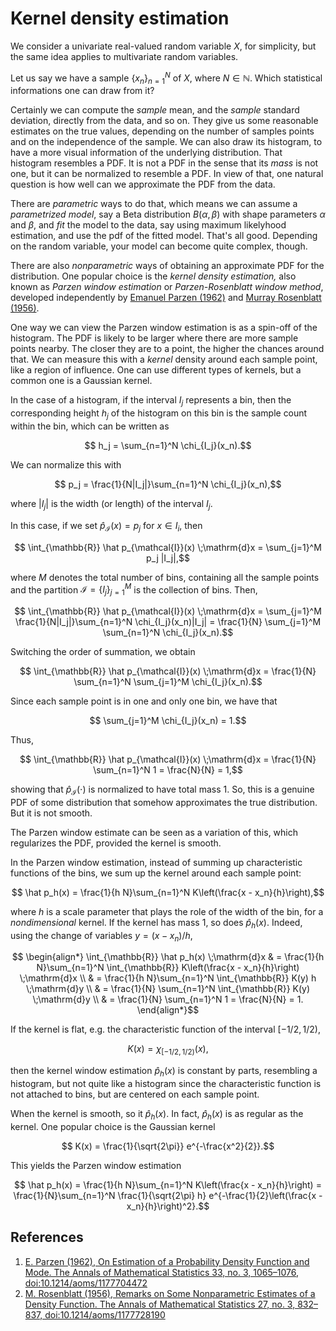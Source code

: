 # Kernel density estimation

We consider a univariate real-valued random variable $X$, for simplicity, but the same idea applies to multivariate random variables.

Let us say we have a sample $\{x_n\}_{n=1}^N$ of $X$, where $N\in\mathbb{N}$. Which statistical informations one can draw from it?

Certainly we can compute the *sample* mean, and the *sample* standard deviation, directly from the data, and so on. They give us some reasonable estimates on the true values, depending on the number of samples points and on the independence of the sample. We can also draw its histogram, to have a more visual information of the underlying distribution. That histogram resembles a PDF. It is not a PDF in the sense that its *mass* is not one, but it can be normalized to resemble a PDF. In view of that, one natural question is how well can we approximate the PDF from the data.

There are *parametric* ways to do that, which means we can assume a *parametrized model*, say a Beta distribution $B(\alpha, \beta)$ with shape parameters $\alpha$ and $\beta$, and *fit* the model to the data, say using maximum likelyhood estimation, and use the pdf of the fitted model. That's all good. Depending on the random variable, your model can become quite complex, though.

There are also *nonparametric* ways of obtaining an approximate PDF for the distribution. One popular choice is the *kernel density estimation,* also known as *Parzen window estimation* or *Parzen-Rosenblatt window method*, developed independently by [Emanuel Parzen (1962)](ttp://projecteuclid.org/euclid.aoms/1177704472) and [Murray Rosenblatt (1956)](http://projecteuclid.org/euclid.aoms/1177728190).

One way we can view the Parzen window estimation is as a spin-off of the histogram. The PDF is likely to be larger where there are more sample points nearby. The closer they are to a point, the higher the chances around that. We can measure this with a *kernel* density around each sample point, like a region of influence. One can use different types of kernels, but a common one is a Gaussian kernel.

In the case of a histogram, if the interval $I_j$ represents a bin, then the corresponding height $h_j$ of the histogram on this bin is the sample count within the bin, which can be written as
```math
    h_j = \sum_{n=1}^N \chi_{I_j}(x_n).
```
We can normalize this with
```math
    p_j = \frac{1}{N|I_j|}\sum_{n=1}^N \chi_{I_j}(x_n),
```
where $|I_j|$ is the width (or length) of the interval $I_j$. 

In this case, if we set $\hat p_{\mathcal{I}}(x) = p_j$ for $x\in I_i$, then
```math
    \int_{\mathbb{R}} \hat p_{\mathcal{I}}(x) \;\mathrm{d}x = \sum_{j=1}^M p_j |I_j|,
```
where $M$ denotes the total number of bins, containing all the sample points and the partition $\mathcal{I} = \{I_j\}_{j=1}^M$ is the collection of bins. Then,
```math
    \int_{\mathbb{R}} \hat p_{\mathcal{I}}(x) \;\mathrm{d}x = \sum_{j=1}^M \frac{1}{N|I_j|}\sum_{n=1}^N \chi_{I_j}(x_n)|I_j| = \frac{1}{N} \sum_{j=1}^M \sum_{n=1}^N \chi_{I_j}(x_n).
```
Switching the order of summation, we obtain
```math
    \int_{\mathbb{R}} \hat p_{\mathcal{I}}(x) \;\mathrm{d}x = \frac{1}{N} \sum_{n=1}^N \sum_{j=1}^M \chi_{I_j}(x_n).
```
Since each sample point is in one and only one bin, we have that
```math
    \sum_{j=1}^M \chi_{I_j}(x_n) = 1.
```
Thus,
```math
    \int_{\mathbb{R}} \hat p_{\mathcal{I}}(x) \;\mathrm{d}x = \frac{1}{N} \sum_{n=1}^N 1  = \frac{N}{N} = 1,
```
showing that $\hat p_{\mathcal{I}}(\cdot)$ is normalized to have total mass $1$. So, this is a genuine PDF of some distribution that somehow approximates the true distribution. But it is not smooth.

The Parzen window estimate can be seen as a variation of this, which regularizes the PDF, provided the kernel is smooth.

In the Parzen window estimation, instead of summing up characteristic functions of the bins, we sum up the kernel around each sample point:
```math
    \hat p_h(x) = \frac{1}{h N}\sum_{n=1}^N K\left(\frac{x - x_n}{h}\right),
```
where $h$ is a scale parameter that plays the role of the width of the bin, for a *nondimensional* kernel. If the kernel has mass $1$, so does $\hat p_h(x)$. Indeed, using the change of variables $y = (x - x_n) / h$,
```math
    \begin{align*}
        \int_{\mathbb{R}} \hat p_h(x) \;\mathrm{d}x & = \frac{1}{h N}\sum_{n=1}^N \int_{\mathbb{R}} K\left(\frac{x - x_n}{h}\right) \;\mathrm{d}x \\
        & = \frac{1}{h N}\sum_{n=1}^N \int_{\mathbb{R}} K(y) h \;\mathrm{d}y \\
        & = \frac{1}{N} \sum_{n=1}^N \int_{\mathbb{R}} K(y) \;\mathrm{d}y \\
        & = \frac{1}{N} \sum_{n=1}^N 1 = \frac{N}{N} = 1.
    \end{align*}
```

If the kernel is flat, e.g. the characteristic function of the interval $[-1/2, 1/2)$, 
```math
    K(x) = \chi_{[-1/2, 1/2)}(x),
```
then the kernel window estimation $\hat p_h(x)$ is constant by parts, resembling a histogram, but not quite like a histogram since the characteristic function is not attached to bins, but are centered on each sample point.

When the kernel is smooth, so it $\hat p_h(x)$. In fact, $\hat p_h(x)$ is as regular as the kernel. One popular choice is the Gaussian kernel
```math
    K(x) = \frac{1}{\sqrt{2\pi}} e^{-\frac{x^2}{2}}.
```
This yields the Parzen window estimation
```math
    \hat p_h(x) = \frac{1}{h N}\sum_{n=1}^N K\left(\frac{x - x_n}{h}\right) = \frac{1}{N}\sum_{n=1}^N \frac{1}{\sqrt{2\pi} h} e^{-\frac{1}{2}\left(\frac{x - x_n}{h}\right)^2}.
```

## References

1. [E. Parzen (1962), On Estimation of a Probability Density Function and Mode. The Annals of Mathematical Statistics 33, no. 3, 1065–1076, doi:10.1214/aoms/1177704472](http://projecteuclid.org/euclid.aoms/1177704472)
2. [M. Rosenblatt (1956), Remarks on Some Nonparametric Estimates of a Density Function. The Annals of Mathematical Statistics 27, no. 3, 832–837, doi:10.1214/aoms/1177728190](http://projecteuclid.org/euclid.aoms/1177728190)